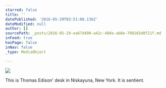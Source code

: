 ```yaml
---
starred: false
title: ''
datePublished: '2016-05-29T03:51:08.136Z'
dateModified: null
author: []
sourcePath: _posts/2016-05-29-ea67d490-a42c-40da-ab8e-708165d8f21f.md
inFeed: true
hasPage: false
inNav: false
_type: MediaObject

---
```

![](https://the-grid-user-content.s3-us-west-2.amazonaws.com/8a4ef9bc-70df-413a-9e28-eb7ddf8da556.jpg)

This is Thomas Edison' desk in Niskayuna, New York. It is sentient.